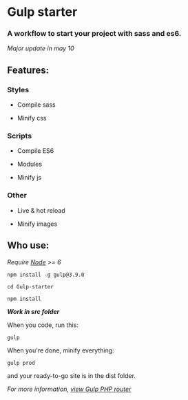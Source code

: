 # Gulp starter

### A workflow to start your project with sass and es6.

*Major update in may 10*

## Features:

### Styles

* Compile sass

* Minify css

### Scripts

* Compile ES6

* Modules

* Minify js

### Other

* Live & hot reload

* Minify images

## Who use:

*Require [Node](https://nodejs.org/en/) >= 6*

    npm install -g gulp@3.9.0

    cd Gulp-starter

    npm install

***Work in src folder***

When you code, run this:

    gulp

When you're done, minify everything:

    gulp prod

and your ready-to-go site is in the dist folder.

*For more information, [view Gulp PHP router](https://github.com/LorisMarino/Gulp-PHP-router)*
